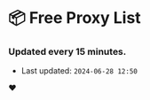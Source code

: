 # :package: Free Proxy List
### Updated every 15 minutes.

- Last updated: `2024-06-28 12:50`

:heart:

